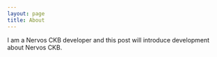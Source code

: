 ```yaml
---
layout: page
title: About
---
```


I am a Nervos CKB developer and this post will introduce development about Nervos CKB.
